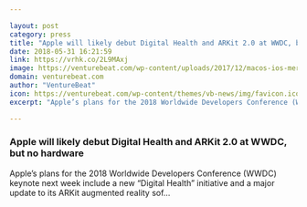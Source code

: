 ```yaml
---

layout: post
category: press
title: "Apple will likely debut Digital Health and ARKit 2.0 at WWDC, but no hardware"
date: 2018-05-31 16:21:59
link: https://vrhk.co/2L9MAxj
image: https://venturebeat.com/wp-content/uploads/2017/12/macos-ios-merger.jpg?fit=2428%2C1214&strip=all
domain: venturebeat.com
author: "VentureBeat"
icon: https://venturebeat.com/wp-content/themes/vb-news/img/favicon.ico
excerpt: "Apple’s plans for the 2018 Worldwide Developers Conference (WWDC) keynote next week include a new “Digital Health” initiative and a major update to its ARKit augmented reality sof…"

---
```


### Apple will likely debut Digital Health and ARKit 2.0 at WWDC, but no hardware

Apple’s plans for the 2018 Worldwide Developers Conference (WWDC) keynote next week include a new “Digital Health” initiative and a major update to its ARKit augmented reality sof…